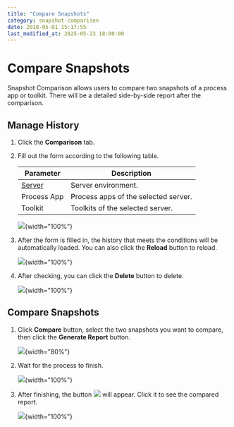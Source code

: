 ```yaml
---
title: "Compare Snapshots"
category: snapshot-comparison
date: 2018-05-01 15:17:55
last_modified_at: 2025-05-23 18:00:00
---
```


# Compare Snapshots
Snapshot Comparison allows users to compare two snapshots of a process app or toolkit. There will be a detailed side-by-side report after the comparison.

## Manage History

1. Click the **Comparison** tab.

2. Fill out the form according to the following table. 

	 Parameter             | Description       
	 ----------------------|-------------------
	 [Server][1]           |Server environment.
	 Process App           |Process apps of the selected server.
	 Toolkit               |Toolkits of the selected server.
		 
	 
    ![][snapshot-comparison-form]{width="100%"}
	 
3. After the form is filled in, the history that meets the conditions will be automatically loaded. You can also click the **Reload** button to reload. 

    ![][history]{width="100%"}
	
4. After checking, you can click the **Delete** button to delete.

    ![][history-delete]{width="100%"}
	

## Compare Snapshots

 1. Click **Compare** button, select the two snapshots you want to compare, then click the **Generate Report** button.

    ![][snapshot-comparison-compare-button]{width="80%"}

 2. Wait for the process to finish.
 
    ![][snapshot-comparison-compare-report-waiting]{width="100%"}
	
 3. After finishing, the button ![][snapshot-comparison-compare-pre-report-icon] will appear. Click it to see the compared report.
	
    ![][snapshot-comparison-compare-report-link]{width="100%"}
    



[snapshot-comparison-form]: ../images/snapshot-comparison/snapshot-comparison-form.png
[history]: ../images/snapshot-comparison/snapshot-comparison-history.png
[history-delete]: ../images/snapshot-comparison/snapshot-comparison-history-delete.png
[snapshot-comparison-compare-pre-report-icon]: ../images/snapshot-comparison/snapshot-comparison-compare-pre-report-icon.png
[snapshot-comparison-compare-button]: ../images/snapshot-comparison/snapshot-comparison-compare-button.png
[snapshot-comparison-compare-report-waiting]: ../images/snapshot-comparison/snapshot-comparison-compare-report-waiting.png
[snapshot-comparison-compare-report-link]: ../images/snapshot-comparison/snapshot-comparison-compare-report-link.png
[1]: ../administration/administration-baw-configuration.html